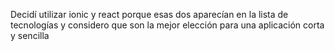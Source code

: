 Decidí utilizar ionic y react porque esas dos aparecían en la lista de tecnologías y considero que son la mejor elección para una aplicación corta y sencilla
